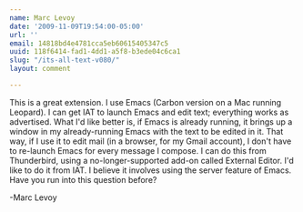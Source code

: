 ```yaml
---
name: Marc Levoy
date: '2009-11-09T19:54:00-05:00'
url: ''
email: 14818bd4e4781cca5eb60615405347c5
uuid: 118f6414-fad1-4dd1-a5f8-b3ede04c6ca1
slug: "/its-all-text-v080/"
layout: comment

---
```


This is a great extension.  I use Emacs (Carbon version on a Mac running Leopard).
I can get IAT to launch Emacs and edit text; everything works as advertised.
What I'd like better is, if Emacs is already running, it brings up a window in my
already-running Emacs with the text to be edited in it.  That way, if I use it to edit
mail (in a browser, for my Gmail account), I don't have to re-launch Emacs for
every message I compose.  I can do this from Thunderbird, using a no-longer-supported
add-on called External Editor.  I'd like to do it from IAT.  I believe it involves using the
server feature of Emacs.  Have you run into this question before?

-Marc Levoy
